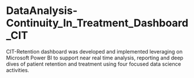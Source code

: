 # DataAnalysis-Continuity_In_Treatment_Dashboard_CIT
CIT-Retention dashboard was developed and implemented leveraging on Microsoft Power BI to support near real time analysis, reporting and deep dives of patient retention and treatment using four focused data science activities.
